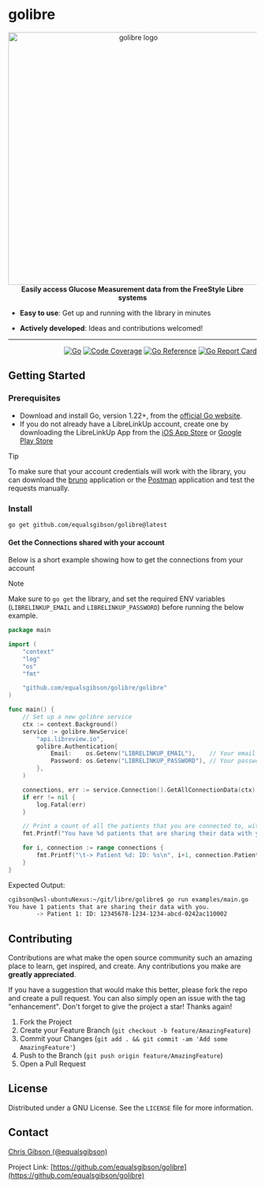 <!-- markdownlint-configure-file { "MD004": { "style": "consistent" } } -->
<!-- markdownlint-disable MD033 -->

# golibre

<p align="center">
  <picture>
    <img src="https://equalsgibson.github.io/golibre/resources/golibre.png" width="512" height="512" alt="golibre logo">
  </picture>
    <br>
    <strong>Easily access Glucose Measurement data from the FreeStyle Libre systems</strong>

</p>

<!-- markdownlint-enable MD033 -->

-   **Easy to use**: Get up and running with the library in minutes

-   **Actively developed**: Ideas and contributions welcomed!

---

<div align="right">

[![Go][golang]][golang-url]
[![Code Coverage][coverage]][coverage-url]
[![Go Reference][goref]][goref-url]
[![Go Report Card][goreport]][goreport-url]

</div>

## Getting Started  

### Prerequisites  

- Download and install Go, version 1.22+, from the [official Go website](https://go.dev/doc/install).  
- If you do not already have a LibreLinkUp account, create one by downloading the LibreLinkUp App from the [iOS App Store](https://apps.apple.com/us/app/librelinkup/id1234323923) or [Google Play Store](https://play.google.com/store/apps/details?id=org.nativescript.LibreLinkUp)


> [!TIP] 
> To make sure that your account credentials will work with the library, you can download the [bruno](https://www.usebruno.com/) application or the [Postman](https://www.postman.com/) application and test the requests manually.  

### Install  

```shell
go get github.com/equalsgibson/golibre@latest
```

#### Get the Connections shared with your account

Below is a short example showing how to get the connections from your account

> [!NOTE] 
> Make sure to `go get` the library, and set the required ENV variables (`LIBRELINKUP_EMAIL` and `LIBRELINKUP_PASSWORD`) before running the below example.

```go
package main

import (
	"context"
	"log"
	"os"
	"fmt"

	"github.com/equalsgibson/golibre/golibre"
)

func main() {
	// Set up a new golibre service
	ctx := context.Background()
	service := golibre.NewService(
		"api.libreview.io",
		golibre.Authentication{
			Email:    os.Getenv("LIBRELINKUP_EMAIL"),    // Your email address
			Password: os.Getenv("LIBRELINKUP_PASSWORD"), // Your password
		},
	)

	connections, err := service.Connection().GetAllConnectionData(ctx)
	if err != nil {
		log.Fatal(err)
	}

	// Print a count of all the patients that you are connected to, with a list of patient IDs
	fmt.Printf("You have %d patients that are sharing their data with you.\n", len(connections))

	for i, connection := range connections {
		fmt.Printf("\t-> Patient %d: ID: %s\n", i+1, connection.PatientID)
	}
}
```  

Expected Output:  
```bash
cgibson@wsl-ubuntuNexus:~/git/libre/golibre$ go run examples/main.go 
You have 1 patients that are sharing their data with you.
        -> Patient 1: ID: 12345678-1234-1234-abcd-0242ac110002
```

<!-- CONTRIBUTING -->

## Contributing

Contributions are what make the open source community such an amazing place to learn, get inspired, and create. Any contributions you make are **greatly appreciated**.

If you have a suggestion that would make this better, please fork the repo and create a pull request. You can also simply open an issue with the tag "enhancement".
Don't forget to give the project a star! Thanks again!

1. Fork the Project
2. Create your Feature Branch (`git checkout -b feature/AmazingFeature`)
3. Commit your Changes (`git add . && git commit -am 'Add some AmazingFeature'`)
4. Push to the Branch (`git push origin feature/AmazingFeature`)
5. Open a Pull Request

<!-- LICENSE -->

## License

Distributed under a GNU License. See the `LICENSE` file for more information.

<!-- CONTACT -->

## Contact

[Chris Gibson (@equalsgibson)](https://github.com/equalsgibson)

Project Link: [https://github.com/equalsgibson/golibre](https://github.com/equalsgibson/golibre)


<!-- MARKDOWN LINKS & IMAGES -->
<!-- https://www.markdownguide.org/basic-syntax/#reference-style-links -->

[golang]: https://img.shields.io/badge/v1.22-000?logo=go&logoColor=fff&labelColor=444&color=%2300ADD8
[golang-url]: https://go.dev/
[coverage]: https://img.shields.io/badge/dynamic/json?url=https%3A%2F%2Fequalsgibson.github.io%2Fgolibre%2Fcoverage%2Fcoverage.json&query=%24.total&label=Coverage
[coverage-url]: https://equalsgibson.github.io/golibre/coverage/coverage.html
[goref]: https://pkg.go.dev/badge/github.com/equalsgibson/golibre.svg
[goref-url]: https://pkg.go.dev/github.com/equalsgibson/golibre
[goreport]: https://goreportcard.com/badge/github.com/equalsgibson/golibre
[goreport-url]: https://goreportcard.com/report/github.com/equalsgibson/golibre
